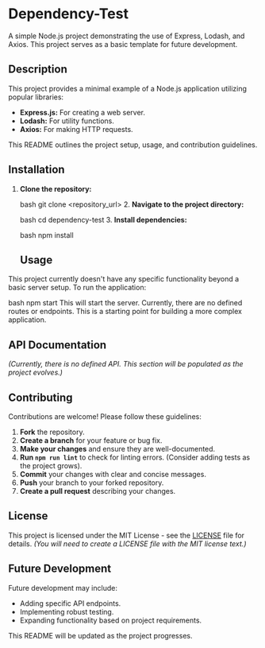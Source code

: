 # Dependency-Test

A simple Node.js project demonstrating the use of Express, Lodash, and Axios.  This project serves as a basic template for future development.

## Description

This project provides a minimal example of a Node.js application utilizing popular libraries:

* **Express.js:** For creating a web server.
* **Lodash:** For utility functions.
* **Axios:** For making HTTP requests.

This README outlines the project setup, usage, and contribution guidelines.


## Installation

1. **Clone the repository:**

   bash
   git clone <repository_url>
   2. **Navigate to the project directory:**

   bash
   cd dependency-test
   3. **Install dependencies:**

   bash
   npm install
   ## Usage

This project currently doesn't have any specific functionality beyond a basic server setup. To run the application:

bash
npm start
This will start the server.  Currently, there are no defined routes or endpoints.  This is a starting point for building a more complex application.


## API Documentation

*(Currently, there is no defined API.  This section will be populated as the project evolves.)*


## Contributing

Contributions are welcome!  Please follow these guidelines:

1. **Fork** the repository.
2. **Create a branch** for your feature or bug fix.
3. **Make your changes** and ensure they are well-documented.
4. **Run `npm run lint`** to check for linting errors.  (Consider adding tests as the project grows).
5. **Commit** your changes with clear and concise messages.
6. **Push** your branch to your forked repository.
7. **Create a pull request** describing your changes.


## License

This project is licensed under the MIT License - see the [LICENSE](LICENSE) file for details.  *(You will need to create a LICENSE file with the MIT license text.)*


## Future Development

Future development may include:

* Adding specific API endpoints.
* Implementing robust testing.
* Expanding functionality based on project requirements.


This README will be updated as the project progresses.